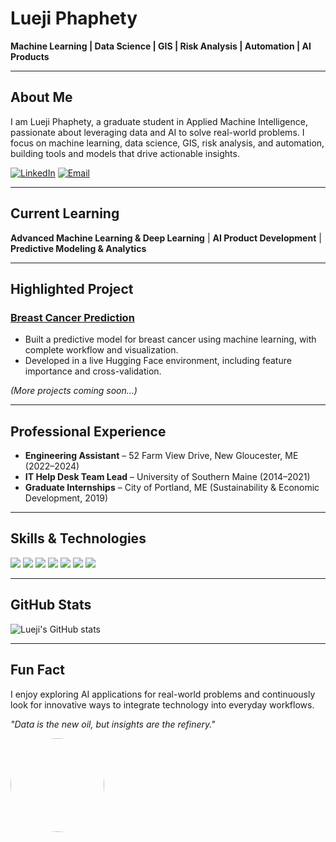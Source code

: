 # Lueji Phaphety

**Machine Learning | Data Science | GIS | Risk Analysis | Automation | AI Products**

---

## About Me
I am Lueji Phaphety, a graduate student in Applied Machine Intelligence, passionate about leveraging data and AI to solve real-world problems. I focus on machine learning, data science, GIS, risk analysis, and automation, building tools and models that drive actionable insights.  

[![LinkedIn](https://img.shields.io/badge/LinkedIn-0077B5?style=for-the-badge&logo=linkedin&logoColor=white)](https://www.linkedin.com/in/lueji-phaphety)
[![Email](https://img.shields.io/badge/Email-D14836?style=for-the-badge&logo=gmail&logoColor=white)](mailto:lphaphety.ai@gmail.com)

---

## Current Learning
**Advanced Machine Learning & Deep Learning** | **AI Product Development** | **Predictive Modeling & Analytics**

---

## Highlighted Project
### [Breast Cancer Prediction](https://huggingface.co/spaces/phaphety2025/BreastCancerPred)
- Built a predictive model for breast cancer using machine learning, with complete workflow and visualization.  
- Developed in a live Hugging Face environment, including feature importance and cross-validation.  

*(More projects coming soon…)*  

---

## Professional Experience
- **Engineering Assistant** – 52 Farm View Drive, New Gloucester, ME (2022–2024)  
- **IT Help Desk Team Lead** – University of Southern Maine (2014–2021)  
- **Graduate Internships** – City of Portland, ME (Sustainability & Economic Development, 2019)  

---

## Skills & Technologies
<p align="left">
<img src="https://img.shields.io/badge/Python-3776AB?style=for-the-badge&logo=python&logoColor=white" />
<img src="https://img.shields.io/badge/PyTorch-EE4C2C?style=for-the-badge&logo=pytorch&logoColor=white" />
<img src="https://img.shields.io/badge/TensorFlow-FF6F00?style=for-the-badge&logo=tensorflow&logoColor=white" />
<img src="https://img.shields.io/badge/FastAPI-009688?style=for-the-badge&logo=fastapi&logoColor=white" />
<img src="https://img.shields.io/badge/Git-F05032?style=for-the-badge&logo=git&logoColor=white" />
<img src="https://img.shields.io/badge/SQL-4479A1?style=for-the-badge&logo=sql&logoColor=white" />
<img src="https://img.shields.io/badge/GIS-4CAF50?style=for-the-badge&logo=esri&logoColor=white" />
</p>

---

## GitHub Stats
![Lueji's GitHub stats](https://github-readme-stats.vercel.app/api?username=lueji-ai&show_icons=true&theme=gruvbox)

---

## Fun Fact
I enjoy exploring AI applications for real-world problems and continuously look for innovative ways to integrate technology into everyday workflows.  

*"Data is the new oil, but insights are the refinery."*

<img src="https://raw.githubusercontent.com/lueji-ai/your-repo/main/profile.jpg" width="150" style="border-radius:50%;" />
